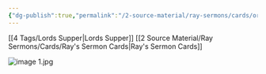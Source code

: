 ```yaml
---
{"dg-publish":true,"permalink":"/2-source-material/ray-sermons/cards/ord-50-the-joy-of-the-lords-supper/"}
---
```


[[4 Tags/Lords Supper\|Lords Supper]] [[2 Source Material/Ray Sermons/Cards/Ray's Sermon Cards\|Ray's Sermon Cards]]




![image 1.jpg](/img/user/2%20Source%20Material/Attachments/image%201.jpg)